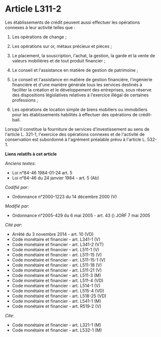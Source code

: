 # Article L311-2

Les établissements de crédit peuvent aussi effectuer les opérations connexes à leur activité telles que :

1. Les opérations de change ;

2. Les opérations sur or, métaux précieux et pièces ;

3. Le placement, la souscription, l'achat, la gestion, la garde et la vente de valeurs mobilières et de tout produit
financier ;

4. Le conseil et l'assistance en matière de gestion de patrimoine ;

5. Le conseil et l'assistance en matière de gestion financière, l'ingénierie financière et d'une manière générale tous les
services destinés à faciliter la création et le développement des entreprises, sous réserve des dispositions législatives
relatives à l'exercice illégal de certaines professions ;

6. Les opérations de location simple de biens mobiliers ou immobiliers pour les établissements habilités à effectuer des
opérations de crédit-bail.

Lorsqu'il constitue la fourniture de services d'investissement au sens de l'article L. 321-1, l'exercice des opérations
connexes et de l'activité de conservation est subordonné à l'agrément préalable prévu à l'article L. 532-1.

**Liens relatifs à cet article**

_Anciens textes_:

  - Loi n°84-46 1984-01-24 art. 5
  - Loi n°84-46 du 24 janvier 1984 - art. 5 (Ab)

_Codifié par_:

  - Ordonnance n°2000-1223 du 14 décembre 2000 (V)

_Modifié par_:

  - Ordonnance n°2005-429 du 6 mai 2005 - art. 43 () JORF 7 mai 2005

_Cité par_:

  - Arrêté du 3 novembre 2014 - art. 10 (VD)
  - Code monétaire et financier - art. L341-1 (V)
  - Code monétaire et financier - art. L341-2 (VT)
  - Code monétaire et financier - art. L511-1 (V)
  - Code monétaire et financier - art. L511-15 (V)
  - Code monétaire et financier - art. L511-15-1 (V)
  - Code monétaire et financier - art. L511-18 (V)
  - Code monétaire et financier - art. L511-21 (V)
  - Code monétaire et financier - art. L511-3 (M)
  - Code monétaire et financier - art. L511-4 (VD)
  - Code monétaire et financier - art. L514-1 (V)
  - Code monétaire et financier - art. L515-4 (VD)
  - Code monétaire et financier - art. L518-25 (VD)
  - Code monétaire et financier - art. L541-1 (M)
  - Code monétaire et financier - art. R519-2 (V)

_Cite_:

  - Code monétaire et financier - art. L321-1 (M)
  - Code monétaire et financier - art. L532-1 (M)
